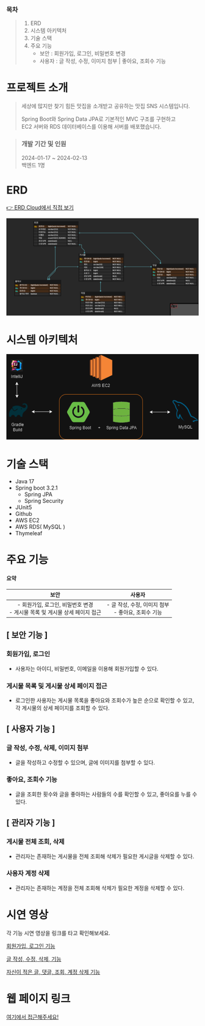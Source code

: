 ### 목차

> 1. ERD
> 2. 시스템 아키텍처
> 3. 기술 스택
> 4. 주요 기능
>    - 보안 : 회원가입, 로그인, 비밀번호 변경
>    - 사용자 : 글 작성, 수정, 이미지 첨부 | 좋아요, 조회수 기능

# 프로젝트 소개

> 세상에 많지만 찾기 힘든 맛집을 소개받고 공유하는 맛집 SNS 시스템입니다.  
>
> Spring Boot와 Spring Data JPA로 기본적인 MVC 구조를 구현하고  
> EC2 서버와 RDS 데이터베이스를 이용해 서버를 배포했습니다.

> ### 개발 기간 및 인원
>
> 2024-01-17 ~ 2024-02-13  
> 백엔드 1명

# ERD

[👉 ERD Cloud에서 직접 보기](https://www.erdcloud.com/d/tmevxXEQXnNumW58i)

![image-20240213190408033](./images/README/image-20240213190408033.png)

# 시스템 아키텍처

![demo_시스템_아키텍처](./images/README/demo_시스템_아키텍처.png)

# 기술 스택 

- Java 17
- Spring boot 3.2.1
  - Spring JPA
  - Spring Security
- JUnit5
- Github
- AWS EC2
- AWS RDS( MySQL )
- Thymeleaf

# 주요 기능

#### 요약

|                             보안                             |                          사용자                          |
| :----------------------------------------------------------: | :------------------------------------------------------: |
| - 회원가입, 로그인, 비밀번호 변경<br /> - 게시물 목록 및 게시물 상세 페이지 접근 | - 글 작성, 수정, 이미지 첨부<br /> - 좋아요, 조회수 기능 |

## [ 보안 기능 ]

### 회원가입, 로그인

- 사용자는 아이디, 비밀번호, 이메일을 이용해 회원가입할 수 있다.

### 게시물 목록 및 게시물 상세 페이지 접근

- 로그인한 사용자는 게시물 목록을 좋아요와 조회수가 높은 순으로 확인할 수 있고, 각 게시물의 상세 페이지를 조회할 수 있다.

## [ 사용자 기능 ]

### 글 작성, 수정, 삭제, 이미지 첨부

- 글을 작성하고 수정할 수 있으며, 글에 이미지를 첨부할 수 있다.

### 좋아요, 조회수 기능

- 글을 조회한 횟수와 글을 좋아하는 사람들의 수를 확인할 수 있고, 좋아요를 누를 수 있다.

## [ 관리자 기능 ]

### 게시물 전체 조회, 삭제

- 관리자는 존재하는 게시물을 전체 조회해 삭제가 필요한 게시글을 삭제할 수 있다.

### 사용자 계정 삭제

- 관리자는 존재하는 계정을 전체 조회해 삭제가 필요한 계정을 삭제할 수 있다.

# 시연 영상

각 기능 시연 영상을 링크를 타고 확인해보세요.

[회원가입, 로그인 기능](https://youtu.be/5LsMbG4yqh0)

[글 작성, 수정, 삭제, 기능](https://youtu.be/xn4hO0pD64I)

[자신이 적은 글, 댓글, 조회, 계정 삭제 기능](https://youtu.be/frx8Wm11BDY)

# 웹 페이지 링크

[여기에서 접근해주세요!](http://ec2-13-125-217-29.ap-northeast-2.compute.amazonaws.com:8080/)